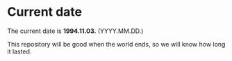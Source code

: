 # Current date

The current date is **1994.11.03.** (YYYY.MM.DD.)

This repository will be good when the world ends, so we will know how long it lasted.